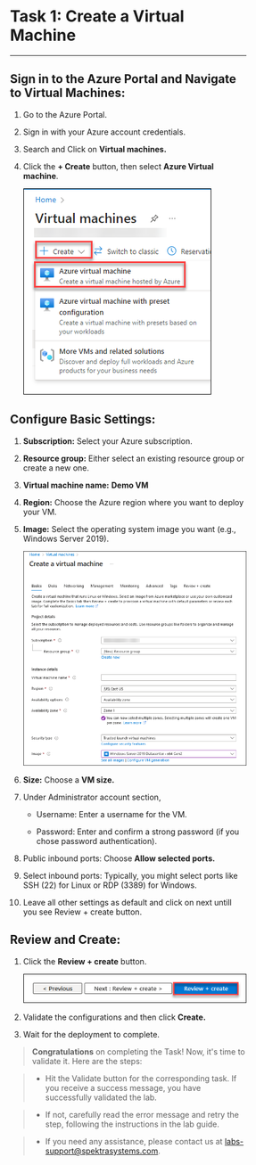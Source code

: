 <div style="margin-right: 50px; margin-left: 30px;">

# Task 1: Create a Virtual Machine
---

## Sign in to the Azure Portal and Navigate to Virtual Machines: 


   1. Go to the Azure Portal.

   2. Sign in with your Azure account credentials.

   3. Search and Click on **Virtual machines.**

   4. Click the **+ Create** button, then select **Azure Virtual machine**.

      ![](./img/01.png)

## Configure Basic Settings: 


   1. **Subscription:** Select your Azure subscription.

   2. **Resource group:** Either select an existing resource group or create a new one.

   3. **Virtual machine name:** **Demo VM**

   4. **Region:** Choose the Azure region where you want to deploy your VM.

   5. **Image:** Select the operating system image you want (e.g., Windows Server 2019).

      ![](./img/02.png) 

   6. **Size:** Choose a **VM size.**

   7. Under Administrator account section, 

      - Username: Enter a username for the VM.

      - Password: Enter and confirm a strong password (if you chose password authentication).

   8. Public inbound ports: Choose **Allow selected ports.**

   9. Select inbound ports: Typically, you might select ports like SSH (22) for Linux or RDP (3389) for Windows.

   10. Leave all other settings as default and click on next untill you see Review + create button. 

## Review and Create: <br>


   1. Click the **Review + create** button.

      ![](./img/03.png) 

   2. Validate the configurations and then click **Create.**

   3. Wait for the deployment to complete.

>**Congratulations** on completing the Task! Now, it's time to validate it. Here are the steps:

> - Hit the Validate button for the corresponding task. If you receive a success message, you have successfully validated the lab. 

> - If not, carefully read the error message and retry the step, following the instructions in the lab guide.

> - If you need any assistance, please contact us at labs-support@spektrasystems.com.

<validation step="8c9b9eff-22bd-4478-97f7-8f875770b72d" />

<validation step="7586c19d-30a7-4199-8244-312ad87951cb" />

